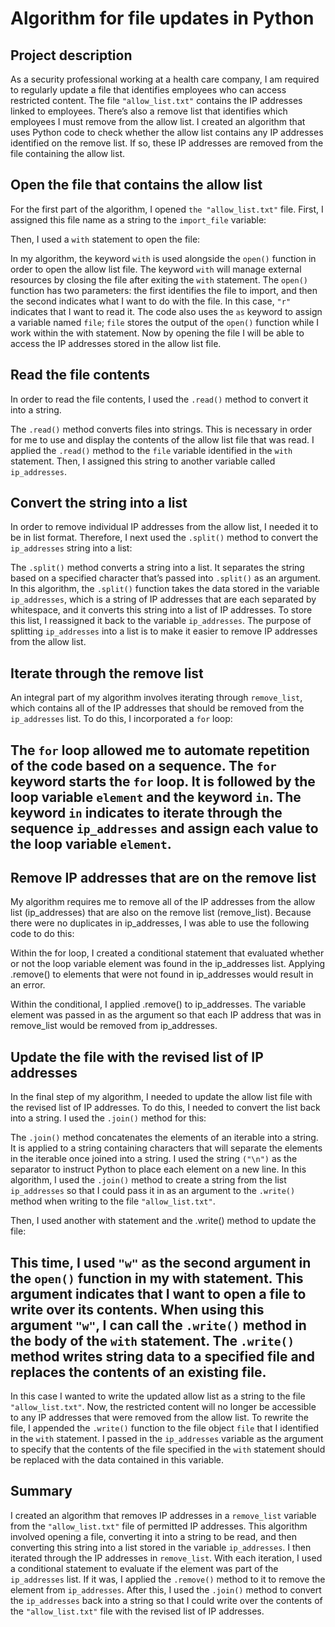 <!-- Output copied to clipboard! -->

<!-----

Yay, no errors, warnings, or alerts!

Conversion time: 0.684 seconds.


Using this HTML file:

1. Paste this output into your source file.
2. See the notes and action items below regarding this conversion run.
3. Check the rendered output (headings, lists, code blocks, tables) for proper
   formatting and use a linkchecker before you publish this page.

Conversion notes:

* Docs to Markdown version 1.0β34
* Sat Sep 30 2023 11:15:06 GMT-0700 (PDT)
* Source doc: Algorithm for file updates in Python
----->


<h1>Algorithm for file updates in Python</h1>


<h2>Project description</h2>


<p>
As a security professional working at a health care company, I am required to regularly update a file that identifies employees who can access restricted content. The file <code>"allow_list.txt"</code> contains the IP addresses linked to employees. There’s also a remove list that identifies which employees I must remove from the allow list. I created an algorithm that uses Python code to check whether the allow list contains any IP addresses identified on the remove list. If so, these IP addresses are removed from the file containing the allow list.   
</p>
<h2>Open the file that contains the allow list</h2>


<p>
For the first part of the algorithm, I opened <code>the "allow_list.txt"</code> file. First, I assigned this file name as a string to the <code>import_file</code> variable:
   
</p>
<p>
Then, I used a <code>with</code> statement to open the file: 
</p>
<p>
In my algorithm, the keyword <code>with</code> is used alongside the <code>open()</code> function in order to open the allow list file. The keyword <code>with</code> will manage external resources by closing the file after exiting the <code>with</code> statement. The <code>open()</code> function has two parameters: the first identifies the file to import, and then the second indicates what I want to do with the file. In this case, <code>"r"</code> indicates that I want to read it. The code also uses the <code>as</code> keyword to assign a variable named <code>file</code>; <code>file</code> stores the output of the <code>open()</code> function while I work within the with statement. Now by opening the file I will be able to access the IP addresses stored in the allow list file.  
</p>
<h2>Read the file contents</h2>


<p>
In order to read the file contents, I used the <code>.read()</code> method to convert it into a string. 
</p>
<p>
The <code>.read()</code> method converts files into strings. This is necessary in order for me to use and display the contents of the allow list file that was read. I applied the <code>.read()</code> method to the <code>file</code> variable identified in the <code>with</code> statement. Then, I assigned this string to another variable called <code>ip_addresses</code>. 
</p>
<h2>Convert the string into a list</h2>


<p>
In order to remove individual IP addresses from the allow list, I needed it to be in list format. Therefore, I next used the <code>.split()</code> method to convert the <code>ip_addresses</code> string into a list:
</p>
<p>
The <code>.split()</code> method converts a string into a list. It separates the string based on a specified character that’s passed into <code>.split()</code> as an argument. In this algorithm, the <code>.split()</code> function takes the data stored in the variable <code>ip_addresses</code>, which is a string of IP addresses that are each separated by whitespace, and it converts this string into a list of IP addresses. To store this list, I reassigned it back to the variable <code>ip_addresses</code>. The purpose of splitting <code>ip_addresses</code> into a list is to make it easier to remove IP addresses from the allow list.  
</p>
<h2>Iterate through the remove list</h2>


<p>
An integral part of my algorithm involves iterating through <code>remove_list</code>, which contains all of the IP addresses that should be removed from the <code>ip_addresses</code> list. To do this, I incorporated a <code>for</code> loop:
</p>
<h2>The <code>for</code> loop allowed me to automate repetition of the code based on a sequence. The <code>for</code> keyword starts the <code>for</code> loop. It is followed by the loop variable <code>element</code> and the keyword <code>in</code>. The keyword <code>in</code> indicates to iterate through the sequence <code>ip_addresses</code> and assign each value to the loop variable <code>element</code>.  </h2>


<h2>Remove IP addresses that are on the remove list</h2>


<p>
My algorithm requires me to remove all of the IP addresses from the allow list (ip_addresses) that are also on the remove list (remove_list). Because there were no duplicates in ip_addresses, I was able to use the following code to do this:  
</p>
<p>
Within the for loop, I created a conditional statement that evaluated whether or not the loop variable element was found in the ip_addresses list. Applying .remove() to elements that were not found in ip_addresses would result in an error. 
</p>
<p>
Within the conditional, I applied .remove() to ip_addresses. The variable element was passed in as the argument so that each IP address that was in remove_list would be removed from ip_addresses. 
</p>
<h2>Update the file with the revised list of IP addresses </h2>


<p>
In the final step of my algorithm, I needed to update the allow list file with the revised list of IP addresses. To do this, I needed to convert the list back into a string. I used the <code>.join()</code> method for this:
</p>
<p>
The <code>.join()</code> method concatenates the elements of an iterable into a string. It is applied to a string containing characters that will separate the elements in the iterable once joined into a string. I used the string <code>("\n")</code> as the separator to instruct Python to place each element on a new line. In this algorithm, I used the <code>.join()</code> method to create a string from the list <code>ip_addresses</code> so that I could pass it in as an argument to the <code>.write()</code> method when writing to the file <code>"allow_list.txt"</code>. 
</p>
<p>
Then, I used another with statement and the .write() method to update the file:
</p>
<h2>This time, I used <code>"w"</code> as the second argument in the <code>open()</code> function in my with statement. This argument indicates that I want to open a file to write over its contents. When using this argument <code>"w"</code>, I can call the <code>.write()</code> method in the body of the <code>with</code> statement. The <code>.write()</code> method writes string data to a specified file and replaces the contents of an existing file.</h2>


<p>
In this case I wanted to write the updated allow list as a string to the file <code>"allow_list.txt"</code>. Now, the restricted content will no longer be accessible to any IP addresses that were removed from the allow list. To rewrite the file, I appended the <code>.write()</code> function to the file object <code>file</code> that I identified in the <code>with</code> statement. I passed in the <code>ip_addresses</code> variable as the argument to specify that the contents of the file specified in the <code>with</code> statement should be replaced with the data contained in this variable.
</p>
<h2>Summary</h2>


<p>
I created an algorithm that removes IP addresses in a <code>remove_list</code> variable from the <code>"allow_list.txt"</code> file of permitted IP addresses. This algorithm involved opening a file, converting it into a string to be read, and then converting this string into a list stored in the variable <code>ip_addresses</code>. I then iterated through the IP addresses in <code>remove_list</code>. With each iteration, I used a conditional statement to evaluate if the element was part of the <code>ip_addresses</code> list. If it was, I applied the <code>.remove()</code> method to it to remove the element from <code>ip_addresses</code>. After this, I used the <code>.join()</code> method to convert the <code>ip_addresses</code> back into a string so that I could write over the contents of the <code>"allow_list.txt"</code> file with the revised list of IP addresses. 
</p>
